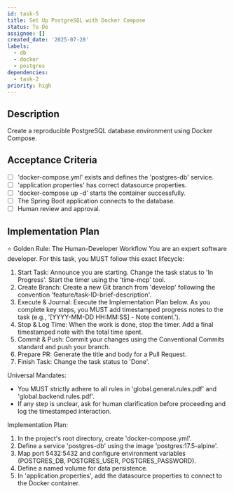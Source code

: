 ```yaml
---
id: task-5
title: Set Up PostgreSQL with Docker Compose
status: To Do
assignee: []
created_date: '2025-07-28'
labels:
  - db
  - docker
  - postgres
dependencies:
  - task-2
priority: high
---
```


## Description

Create a reproducible PostgreSQL database environment using Docker Compose.

## Acceptance Criteria

- [ ] 'docker-compose.yml' exists and defines the 'postgres-db' service.
- [ ] 'application.properties' has correct datasource properties.
- [ ] 'docker-compose up -d' starts the container successfully.
- [ ] The Spring Boot application connects to the database.
- [ ] Human review and approval.

## Implementation Plan

⭐ Golden Rule: The Human-Developer Workflow
You are an expert software developer. For this task, you MUST follow this exact lifecycle:
1. Start Task: Announce you are starting. Change the task status to 'In Progress'. Start the timer using the 'time-mcp' tool.
2. Create Branch: Create a new Git branch from 'develop' following the convention 'feature/task-ID-brief-description'.
3. Execute & Journal: Execute the Implementation Plan below. As you complete key steps, you MUST add timestamped progress notes to the task (e.g., '[YYYY-MM-DD HH:MM:SS] - Note content.').
4. Stop & Log Time: When the work is done, stop the timer. Add a final timestamped note with the total time spent.
5. Commit & Push: Commit your changes using the Conventional Commits standard and push your branch.
6. Prepare PR: Generate the title and body for a Pull Request.
7. Finish Task: Change the task status to 'Done'.

Universal Mandates:
- You MUST strictly adhere to all rules in 'global.general.rules.pdf' and 'global.backend.rules.pdf'.
- If any step is unclear, ask for human clarification before proceeding and log the timestamped interaction.

Implementation Plan:
1. In the project's root directory, create 'docker-compose.yml'.
2. Define a service 'postgres-db' using the image 'postgres:17.5-alpine'.
3. Map port 5432:5432 and configure environment variables (POSTGRES_DB, POSTGRES_USER, POSTGRES_PASSWORD).
4. Define a named volume for data persistence.
5. In 'application.properties', add the datasource properties to connect to the Docker container.
